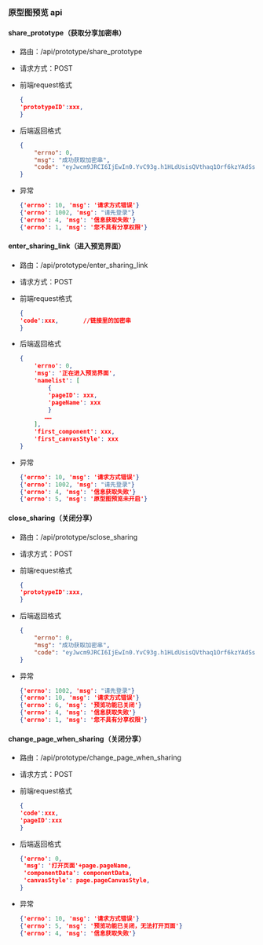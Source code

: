 ### 原型图预览 api

#### share_prototype（获取分享加密串）

- 路由：/api/prototype/share_prototype

- 请求方式：POST

- 前端request格式

  ```json
  {
  'prototypeID':xxx,
  }
  ```

- 后端返回格式

  ```json
  {
      "errno": 0,
      "msg": "成功获取加密串",
      "code": "eyJwcm9JRCI6IjEwIn0.YvC93g.h1HLdUsisQVthaq1Orf6kzYAdSs"
  }
  ```

- 异常

  ```json
  {'errno': 10, 'msg': '请求方式错误'}
  {'errno': 1002, 'msg': "请先登录"}
  {'errno': 4, 'msg': '信息获取失败'}
  {'errno': 1, 'msg': '您不具有分享权限'}
  
  ```

#### enter_sharing_link（进入预览界面）

- 路由：/api/prototype/enter_sharing_link

- 请求方式：POST

- 前端request格式

  ```json
  {
  'code':xxx,		//链接里的加密串
  }
  ```

- 后端返回格式

  ```json
  {
      'errno': 0,
      'msg': '正在进入预览界面',
      'namelist': [
          {
          'pageID': xxx, 
          'pageName': xxx
          }
         ……
      ],
      'first_component': xxx,
      'first_canvasStyle': xxx
  }
  
  ```

- 异常

  ```json
  {'errno': 10, 'msg': '请求方式错误'}
  {'errno': 1002, 'msg': "请先登录"}
  {'errno': 4, 'msg': '信息获取失败'}
  {'errno': 5, 'msg': '原型图预览未开启'}
  ```

#### close_sharing（关闭分享）

- 路由：/api/prototype/sclose_sharing

- 请求方式：POST

- 前端request格式

  ```json
  {
  'prototypeID':xxx,
  }
  ```

- 后端返回格式

  ```json
  {
      "errno": 0,
      "msg": "成功获取加密串",
      "code": "eyJwcm9JRCI6IjEwIn0.YvC93g.h1HLdUsisQVthaq1Orf6kzYAdSs"
  }
  ```

- 异常

  ```json
  {'errno': 1002, 'msg': "请先登录"}
  {'errno': 10, 'msg': '请求方式错误'}
  {'errno': 6, 'msg': '预览功能已关闭'}
  {'errno': 4, 'msg': '信息获取失败'}
  {'errno': 1, 'msg': '您不具有分享权限'}
  
  ```

#### change_page_when_sharing（关闭分享）

- 路由：/api/prototype/change_page_when_sharing

- 请求方式：POST

- 前端request格式

  ```json
  {
  'code':xxx,
  'pageID':xxx
  }
  ```

- 后端返回格式

  ```json
  {'errno': 0,
   'msg': '打开页面'+page.pageName,
   'componentData': componentData,
   'canvasStyle': page.pageCanvasStyle,
  }
  ```

- 异常

  ```json
  {'errno': 10, 'msg': '请求方式错误'}
  {'errno': 5, 'msg': '预览功能已关闭，无法打开页面'}
  {'errno': 4, 'msg': '信息获取失败'}
  
  ```


